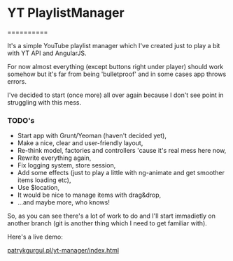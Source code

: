 <h1>YT PlaylistManager</h1>
==========

<p>It's a simple YouTube playlist manager which I've created just to play a bit with YT API and AngularJS.</p>

<p>For now almost everything (except buttons right under player) should work somehow but it's far from being 'bulletproof' and in some cases app throws errors.</p>

<p>I've decided to start (once more) all over again because I don't see point in struggling with this mess.</p>

<h3>TODO's</h3>
<ul>
    <li>Start app with Grunt/Yeoman (haven't decided yet),</li>
    <li>Make a nice, clear and user-friendly layout,</li>
    <li>Re-think model, factories and controllers 'cause it's real mess here now,</li>
    <li>Rewrite everything again,</li>
    <li>Fix logging system, store session,</li>
    <li>Add some effects (just to play a little with ng-animate and get smoother items loading etc),</li>
    <li>Use $location,</li>
    <li>It would be nice to manage items with drag&amp;drop,</li>
    <li>...and maybe more, who knows!</li>
</ul>

<p>So, as you can see there's a lot of work to do and I'll start immadietly on another branch (git is another thing which I need to get familiar with).</p>

<p>Here's a live demo:</p>
<a href="http://patrykgurgul.pl/yt-manager/index.html">patrykgurgul.pl/yt-manager/index.html</a>

